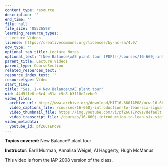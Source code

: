```yaml
---
content_type: resource
description: ''
end_time: ''
file: null
file_size: '85526598'
learning_resource_types:
- Lecture Videos
license: https://creativecommons.org/licenses/by-nc-sa/4.0/
ocw_type: ''
optional_tab_title: Lecture Notes
optional_text: "[New Balance\xAE plant tour (PDF)](/courses/16-660j-introduction-to-lean-six-sigma-methods-january-iap-2012/resources/mit16_660jiap12_1-4)"
parent_title: Lecture Videos
parent_type: CourseSection
related_resources_text: ''
resource_index_text: ''
resourcetype: Video
start_time: ''
title: "Ses. 1-4 New Balance\xAE plant tour"
uid: 44d9f1e8-e6c4-b51a-c9c8-b3110e2cebe9
video_files:
  archive_url: http://www.archive.org/download/MIT16.660IAP08/ocw-16.660-iap08-ses1-7_300k.mp4
  video_captions_file: /courses/16-660j-introduction-to-lean-six-sigma-methods-january-iap-2012/38d1da9892175a2daefb54eb511c9ccb_pfZ6CTEPc9s.vtt
  video_thumbnail_file: https://img.youtube.com/vi/pfZ6CTEPc9s/default.jpg
  video_transcript_file: /courses/16-660j-introduction-to-lean-six-sigma-methods-january-iap-2012/bb78b1786a42a480232edcea35949fcd_pfZ6CTEPc9s.pdf
video_metadata:
  youtube_id: pfZ6CTEPc9s
---
```


**Topics covered:** New Balance® plant tour

**Instructor:** Earll Murman, Annalisa Weigel, Al Haggerty, Hugh McManus

This video is from the IAP 2008 version of the class.

